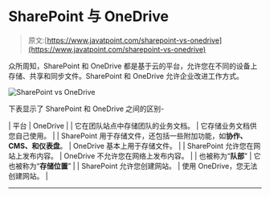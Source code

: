 # SharePoint 与 OneDrive

> 原文:[https://www.javatpoint.com/sharepoint-vs-onedrive](https://www.javatpoint.com/sharepoint-vs-onedrive)

众所周知，SharePoint 和 OneDrive 都是基于云的平台，允许您在不同的设备上存储、共享和同步文件。SharePoint 和 OneDrive 允许企业改进工作方式。

![SharePoint vs OneDrive](../Images/44eb89ceaf1008ab08706569cbf2b079.png)

下表显示了 SharePoint 和 OneDrive 之间的区别-

| 平台 | OneDrive |
| 它在团队站点中存储团队的业务文档。 | 它存储业务文档供您自己使用。 |
| SharePoint 用于存储文件，还包括一些附加功能，如**协作、CMS、**和**仪表盘**。 | OneDrive 基本上用于存储文件。 |
| SharePoint 允许您在网站上发布内容。 | OneDrive 不允许您在网络上发布内容。 |
| 也被称为“**队部**” | 它也被称为“**存储位置**” |
| SharePoint 允许您创建网站。 | 使用 OneDrive，您无法创建网站。 |

* * *